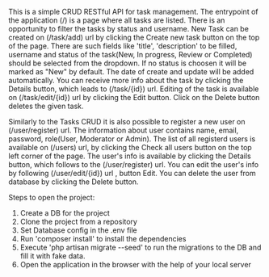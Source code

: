 This is a simple CRUD RESTful API for task management.
The entrypoint of the application (/) is a page where all tasks are listed. There is an opportunity to filter the tasks by status and username.
New Task can be created on (/task/add) url by clicking the Create new task button on the top of the page. There are such fields like 'title', 'description' to be filled, username and status of the task(New, In progress, Review or Completed) should be selected from the dropdown. If no status is choosen it will be marked as "New" by default. The date of create and update will be added automatically.
You can receive more info about the task by clicking the Details button, which leads to (/task/{id}) url.
Editing of the task is available on (/task/edit/{id}) url by clicking the Edit button.
Click on the Delete button deletes the given task.

Similarly to the Tasks CRUD it is also possible to register a new user on (/user/register) url. The information about user contains name, email, password, role(User, Moderator or Admin).
The list of all registerd users is available on (/users) url, by clicking the Check all users button on the top left corner of the page.
The user's info is available by clicking the Details button, which follows to the (/user/register) url.
You can edit the user's info by following (/user/edit/{id}) url , button Edit.
You can delete the user from database by clicking the Delete button.

Steps to open the project:
1. Create a DB for the project
2. Clone the project from a repository
3. Set Database config in the .env file
4. Run 'composer install' to install the dependencies 
5. Execute 'php artisan migrate --seed' to run the migrations to the DB and fill it with fake data.
6. Open the application in the browser with the help of your local server

